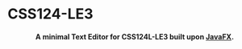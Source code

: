 # CSS124-LE3
<h4 align="center">A minimal Text Editor for CSS124L-LE3 built upon <a href="https://openjfx.io" target="_blank">JavaFX</a>.</h4>

